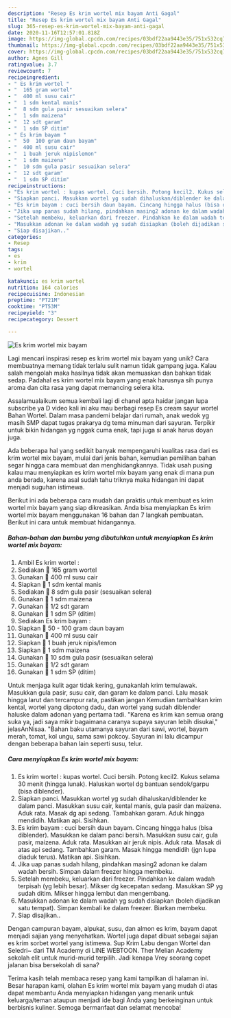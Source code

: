 ```yaml
---
description: "Resep Es krim wortel mix bayam Anti Gagal"
title: "Resep Es krim wortel mix bayam Anti Gagal"
slug: 365-resep-es-krim-wortel-mix-bayam-anti-gagal
date: 2020-11-16T12:57:01.818Z
image: https://img-global.cpcdn.com/recipes/03bdf22aa9443e35/751x532cq70/es-krim-wortel-mix-bayam-foto-resep-utama.jpg
thumbnail: https://img-global.cpcdn.com/recipes/03bdf22aa9443e35/751x532cq70/es-krim-wortel-mix-bayam-foto-resep-utama.jpg
cover: https://img-global.cpcdn.com/recipes/03bdf22aa9443e35/751x532cq70/es-krim-wortel-mix-bayam-foto-resep-utama.jpg
author: Agnes Gill
ratingvalue: 3.7
reviewcount: 7
recipeingredient:
- " Es krim wortel "
- "  165 gram wortel"
- "  400 ml susu cair"
- "  1 sdm kental manis"
- "  8 sdm gula pasir sesuaikan selera"
- "  1 sdm maizena"
- "  12 sdt garam"
- "  1 sdm SP ditim"
- " Es krim bayam "
- "  50  100 gram daun bayam"
- "  400 ml susu cair"
- "  1 buah jeruk nipislemon"
- "  1 sdm maizena"
- "  10 sdm gula pasir sesuaikan selera"
- "  12 sdt garam"
- "  1 sdm SP ditim"
recipeinstructions:
- "Es krim wortel : kupas wortel. Cuci bersih. Potong kecil2. Kukus selama 30 menit (hingga lunak). Haluskan wortel dg bantuan sendok/garpu (bisa diblender)."
- "Siapkan panci. Masukkan wortel yg sudah dihaluskan/diblender ke dalam panci. Masukkan susu cair, kental manis, gula pasir dan maizena. Aduk rata. Masak dg api sedang. Tambahkan garam. Aduk hingga mendidih. Matikan api. Sisihkan."
- "Es krim bayam : cuci bersih daun bayam. Cincang hingga halus (bisa diblender). Masukkan ke dalam panci bersih. Masukkan susu cair, gula pasir, maizena. Aduk rata. Masukkan air jeruk nipis. Aduk rata. Masak di atas api sedang. Tambahkan garam. Masak hingga mendidih (jgn lupa diaduk terus). Matikan api. Sisihkan."
- "Jika uap panas sudah hilang, pindahkan masing2 adonan ke dalam wadah bersih. Simpan dalam freezer hingga membeku."
- "Setelah membeku, keluarkan dari freezer. Pindahkan ke dalam wadah terpisah (yg lebih besar). Mikser dg kecepatan sedang. Masukkan SP yg sudah ditim. Mikser hingga lembut dan mengembang."
- "Masukkan adonan ke dalam wadah yg sudah disiapkan (boleh dijadikan satu tempat). Simpan kembali ke dalam freezer. Biarkan membeku."
- "Siap disajikan.."
categories:
- Resep
tags:
- es
- krim
- wortel

katakunci: es krim wortel 
nutrition: 164 calories
recipecuisine: Indonesian
preptime: "PT21M"
cooktime: "PT53M"
recipeyield: "3"
recipecategory: Dessert

---
```



![Es krim wortel mix bayam](https://img-global.cpcdn.com/recipes/03bdf22aa9443e35/751x532cq70/es-krim-wortel-mix-bayam-foto-resep-utama.jpg)

Lagi mencari inspirasi resep es krim wortel mix bayam yang unik? Cara membuatnya memang tidak terlalu sulit namun tidak gampang juga. Kalau salah mengolah maka hasilnya tidak akan memuaskan dan bahkan tidak sedap. Padahal es krim wortel mix bayam yang enak harusnya sih punya aroma dan cita rasa yang dapat memancing selera kita.

Assalamualaikum semua kembali lagi di chanel apta haidar jangan lupa subscribe ya D video kali ini aku mau berbagi resep Es cream sayur wortel Bahan Wortel. Dalam masa pandemi belajar dari rumah, anak wedok yg masih SMP dapat tugas prakarya dg tema minuman dari sayuran. Terpikir untuk bikin hidangan yg nggak cuma enak, tapi juga si anak harus doyan juga.

Ada beberapa hal yang sedikit banyak mempengaruhi kualitas rasa dari es krim wortel mix bayam, mulai dari jenis bahan, kemudian pemilihan bahan segar hingga cara membuat dan menghidangkannya. Tidak usah pusing kalau mau menyiapkan es krim wortel mix bayam yang enak di mana pun anda berada, karena asal sudah tahu triknya maka hidangan ini dapat menjadi suguhan istimewa.


Berikut ini ada beberapa cara mudah dan praktis untuk membuat es krim wortel mix bayam yang siap dikreasikan. Anda bisa menyiapkan Es krim wortel mix bayam menggunakan 16 bahan dan 7 langkah pembuatan. Berikut ini cara untuk membuat hidangannya.

<!--inarticleads1-->

##### Bahan-bahan dan bumbu yang dibutuhkan untuk menyiapkan Es krim wortel mix bayam:

1. Ambil  Es krim wortel :
1. Sediakan  🥕 165 gram wortel
1. Gunakan  🥕 400 ml susu cair
1. Siapkan  🥕 1 sdm kental manis
1. Sediakan  🥕 8 sdm gula pasir (sesuaikan selera)
1. Gunakan  🥕 1 sdm maizena
1. Gunakan  🥕 1/2 sdt garam
1. Gunakan  🥕 1 sdm SP (ditim)
1. Sediakan  Es krim bayam :
1. Siapkan  🥦 50 - 100 gram daun bayam
1. Gunakan  🥦 400 ml susu cair
1. Siapkan  🥦 1 buah jeruk nipis/lemon
1. Siapkan  🥦 1 sdm maizena
1. Gunakan  🥦 10 sdm gula pasir (sesuaikan selera)
1. Gunakan  🥦 1/2 sdt garam
1. Gunakan  🥦 1 sdm SP (ditim)


Untuk menjaga kulit agar tidak kering, gunakanlah krim temulawak. Masukkan gula pasir, susu cair, dan garam ke dalam panci. Lalu masak hingga larut dan tercampur rata, pastikan jangan Kemudian tambahkan krim kental, wortel yang dipotong dadu, dan wortel yang sudah diblender haluske dalam adonan yang pertama tadi. &#34;Karena es krim kan semua orang suka ya, jadi saya mikir bagaimana caranya supaya sayuran lebih disukai,&#34; jelasAnNisaa. &#34;Bahan baku utamanya sayuran dari sawi, wortel, bayam merah, tomat, kol ungu, sama sawi pokcoy. Sayuran ini lalu dicampur dengan beberapa bahan lain seperti susu, telur. 

<!--inarticleads2-->

##### Cara menyiapkan Es krim wortel mix bayam:

1. Es krim wortel : kupas wortel. Cuci bersih. Potong kecil2. Kukus selama 30 menit (hingga lunak). Haluskan wortel dg bantuan sendok/garpu (bisa diblender).
1. Siapkan panci. Masukkan wortel yg sudah dihaluskan/diblender ke dalam panci. Masukkan susu cair, kental manis, gula pasir dan maizena. Aduk rata. Masak dg api sedang. Tambahkan garam. Aduk hingga mendidih. Matikan api. Sisihkan.
1. Es krim bayam : cuci bersih daun bayam. Cincang hingga halus (bisa diblender). Masukkan ke dalam panci bersih. Masukkan susu cair, gula pasir, maizena. Aduk rata. Masukkan air jeruk nipis. Aduk rata. Masak di atas api sedang. Tambahkan garam. Masak hingga mendidih (jgn lupa diaduk terus). Matikan api. Sisihkan.
1. Jika uap panas sudah hilang, pindahkan masing2 adonan ke dalam wadah bersih. Simpan dalam freezer hingga membeku.
1. Setelah membeku, keluarkan dari freezer. Pindahkan ke dalam wadah terpisah (yg lebih besar). Mikser dg kecepatan sedang. Masukkan SP yg sudah ditim. Mikser hingga lembut dan mengembang.
1. Masukkan adonan ke dalam wadah yg sudah disiapkan (boleh dijadikan satu tempat). Simpan kembali ke dalam freezer. Biarkan membeku.
1. Siap disajikan..


Dengan campuran bayam, alpukat, susu, dan almon es krim, bayam dapat menjadi sajian yang menyehatkan. Wortel juga dapat dibuat sebagai sajian es krim sorbet wortel yang istimewa. Sup Krim Labu dengan Wortel dan Seledri~ dari TM Academy di LINE WEBTOON. Ther Melian Academy sekolah elit untuk murid-murid terpilih. Jadi kenapa Vrey seorang copet jalanan bisa bersekolah di sana? 

Terima kasih telah membaca resep yang kami tampilkan di halaman ini. Besar harapan kami, olahan Es krim wortel mix bayam yang mudah di atas dapat membantu Anda menyiapkan hidangan yang menarik untuk keluarga/teman ataupun menjadi ide bagi Anda yang berkeinginan untuk berbisnis kuliner. Semoga bermanfaat dan selamat mencoba!
